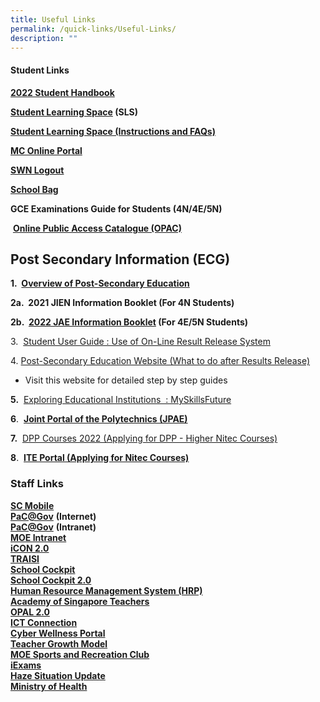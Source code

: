 ```yaml
---
title: Useful Links
permalink: /quick-links/Useful-Links/
description: ""
---
```

#### **Student Links**


**[2022 Student Handbook]()**

**[Student Learning Space](https://vle.learning.moe.edu.sg/login) (SLS)**

**[Student Learning Space (Instructions and FAQs)](/files/Student%20Learning%20Space%20(Instructions%20and%20FAQs).pdf)**

[**MC Online Portal**](http://mconline.sg/)

**[SWN Logout](http://portal.swn.moe.edu.sg/)**

**[School Bag](http://www.schoolbag.sg/)**

**GCE Examinations Guide for Students (4N/4E/5N)**

 [**Online Public Access Catalogue (OPAC)**](https://schoolibrary.moe.edu.sg/changkatchangisec)
 
 **Post Secondary Information (ECG)**
------------------------------------

**1.  [Overview of Post-Secondary Education](https://www.moe.gov.sg/post-secondary/overview/)** 

**2a.  2021 JIEN Information Booklet (For 4N Students)**

**2b.  [2022 JAE Information Booklet]() (For 4E/5N Students)**

  

3.  [Student User Guide : Use of On-Line Result Release System](/files/CP%20User%20Guide%20-%20GCE%20Schools.pdf)

  

4. [Post-Secondary Education Website (What to do after Results Release)](https://www.moe.gov.sg/post-secondary)

*   Visit this website for detailed step by step guides

**5.**  [Exploring Educational Institutions  : MySkillsFuture](https://go.gov.sg/MySFSec)


**6**.  **[Joint Portal of the Polytechnics (JPAE)](https://jpae.polytechnic.edu.sg/app)**

**7.**  [DPP Courses 2022 (Applying for DPP - Higher Nitec Courses)](https://www.ite.edu.sg/admissions/full-time-courses/higher-nitec/direct-entry-scheme-to-polytechnic-programme)

  

**8**.  **[ITE Portal (Applying for Nitec Courses)](https://www.ite.edu.sg/apply-for-ITE-courses)**

### **Staff Links**

**[SC Mobile](https://scmobile.moe.edu.sg/)**
<br>**[PaC@Gov](https://pacgov.agd.gov.sg/ipac/portal/jsp/login/index1.jsp)** **(Internet)**
<br>**[PaC@Gov](https://pacgov.agd.gov.sg/ipac/portal/jsp/login/index1.jsp)** **(Intranet)**
<br>[**MOE Intranet**](https://intranet.moe.gov.sg/)
<br>**[iCON 2.0](https://workspace.google.com/dashboard)**
<br>**[TRAISI](https://traisi.moe.gov.sg/AD/login.asp)**
<br>[**School Cockpit**](http://schoolcockpit.moe.gov.sg/)
<br>**[School Cockpit 2.0](https://schoolcockpit.moe.edu.sg/login)**
<br>**[Human Resource Management System (HRP)](https://www.hrp.gov.sg/hrp/#/)**
<br>[**Academy of Singapore Teachers**](http://www.academyofsingaporeteachers.moe.gov.sg/)
<br>[**OPAL 2.0**](https://www.opal2.moe.edu.sg/app/learner)
<br>[**ICT Connection**](http://ictconnection.moe.edu.sg/)
<br>[**Cyber Wellness Portal**](http://ict.moe.edu.sg/cyberwellness/)
<br>[**Teacher Growth Model**](http://tgm.moe.gov.sg/)
<br>[**MOE Sports and Recreation Club**](http://www.mesrc.net/)
<br>**[iExams](https://iexams.seab.gov.sg/login)**
<br>[**Haze Situation Update**](http://www.haze.gov.sg/)
<br>**[Ministry of Health](https://www.moh.gov.sg/)**